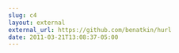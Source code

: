 ```yaml
---
slug: c4
layout: external
external_url: https://github.com/benatkin/hurl
date: 2011-03-21T13:08:37-05:00
---
```

